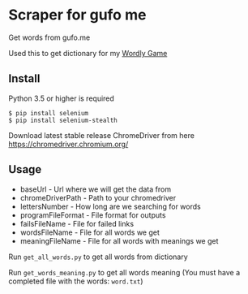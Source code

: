 # Scraper for gufo me 

Get words from gufo.me

Used this to get dictionary for my [Wordly Game](https://github.com/Carapacik/WordlyPlus)

## Install
Python 3.5 or higher is required
```
$ pip install selenium
$ pip install selenium-stealth
```
Download latest stable release ChromeDriver from here 
https://chromedriver.chromium.org/

## Usage
- baseUrl - Url where we will get the data from
- chromeDriverPath - Path to your chromedriver
- lettersNumber - How long are we searching for words
- programFileFormat - File format for outputs
- failsFileName - File for failed links
- wordsFileName - File for all words we get
- meaningFileName - File for all words with meanings we get 

Run `get_all_words.py` to get all words from dictionary

Run `get_words_meaning.py` to get all words meaning (You must have a completed file with the words: `word.txt`)
